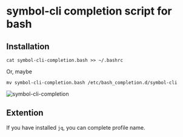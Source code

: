 # symbol-cli completion script for bash

## Installation

```shell
cat symbol-cli-completion.bash >> ~/.bashrc
```

Or, maybe

```shell
mv symbol-cli-completion.bash /etc/bash_completion.d/symbol-cli
```

![symbol-cli-completion](https://user-images.githubusercontent.com/370508/89672937-78f93400-d920-11ea-8633-180fcc884b32.gif)


## Extention

If you have installed `jq`, you can complete profile name.
